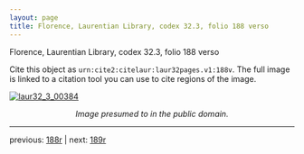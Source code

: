 ```yaml
---
layout: page
title: Florence, Laurentian Library, codex 32.3, folio 188 verso
---
```


Florence, Laurentian Library, codex 32.3, folio 188 verso

Cite this object as `urn:cite2:citelaur:laur32pages.v1:188v`.  The full image is linked to a citation tool you can use to cite regions of the image.

[![laur32_3_00384](http://www.homermultitext.org/iipsrv?IIIF=/project/homer/pyramidal/deepzoom/citelaur/laur32imgs/v1/laur32_3_00384.tif/full/800,/0/default.jpg)](http://www.homermultitext.org/ict2/?urn=urn:cite2:citelaur:laur32imgs.v1:laur32_3_00384) 

<p style="text-align: center; font-style: italic;">Image presumed to in the public domain.</p>

---

previous: [188r](../188r/) | next: [189r](../189r/)